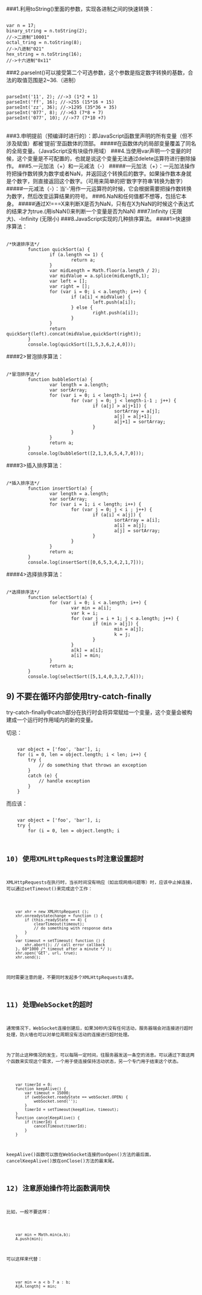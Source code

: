 ###1.利用toString()里面的参数，实现各进制之间的快速转换：
<pre><code>
var n = 17;
binary_string = n.toString(2);
//->二进制"10001"
octal_tring = n.toString(8);
//->八进制"021"
hex_string = n.toString(16);
//->十六进制"0x11"</code>
</pre>
###2.parseInt()可以接受第二个可选参数，这个参数是指定数字转换的基数，合法的取值范围是2~36.（进制）
<pre>
<code>
parseInt('11', 2); //->3 (1*2 + 1)
parseInt('ff', 16); //->255 (15*16 + 15)
parseInt('zz', 36); //->1295 (35*36 + 35)
parseInt('077', 8); //->63 (7*8 + 7)
parseInt('077', 10); //->77 (7*10 +7)
</code>
</pre>
###3.申明提前（预编译时进行的）：即JavaScript函数里声明的所有变量（但不涉及赋值）都被‘提前’至函数体的顶部。
#####在函数体内的局部变量覆盖了同名的全局变量。（JavaScript没有块级作用域）
###4.当使用var声明一个变量的时候，这个变量是不可配置的，也就是说这个变量无法通过delete运算符进行删除操作。
###5.一元加法（+）和一元减法（-）
#####一元加法（+）：一元加法操作符把操作数转换为数字或者NaN，并返回这个转换后的数字。如果操作数本身就是个数字，则直接返回这个数字。（可用来简单的把‘数字字符串’转换为数字）
#####一元减法（-）：当‘-’用作一元运算符的时候，它会根据需要把操作数转换为数字，然后改变运算结果的符号。
###6.NaN和任何值都不想等，包括它本身。
#####通过X!===X来判断X是否为NaN，只有在X为NaN的时候这个表达式的结果才为true.(用isNaN()来判断一个变量是否为NaN)
###7.Infinity (无限大)、-Infinity (无限小)
###8.JavaScript实现的几种排序算法。
####1>快速排序算法：
<pre><code>
/*快速排序法*/
        function quickSort(a) {
                if (a.length <= 1) {
                        return a;
                }
                var midLength = Math.floor(a.length / 2);
                var midValue = a.splice(midLength,1);
                var left = [];
                var right = [];
                for (var i = 0; i < a.length; i++) {
                        if (a[i] < midValue) {
                                left.push(a[i]);
                        } else {
                                right.push(a[i]);
                        }
                }
                return quickSort(left).concat(midValue,quickSort(right));
        }
        console.log(quickSort([1,5,3,6,2,4,0]));
</code></pre>
####2>冒泡排序算法：
<pre><code>
/*冒泡排序法*/
        function bubbleSort(a) {
                var length = a.length;
                var sortArray;
                for (var i = 0; i < length-1; i++) {
                        for (var j = 0; j < length-i-1 ; j++) {
                                if (a[j] > a[j+1]) {
                                        sortArray = a[j];
                                        a[j] = a[j+1];
                                        a[j+1] = sortArray;
                                }
                        }
                }
                return a;
        }
        console.log(bubbleSort([2,1,3,6,5,4,7,0]));
</code></pre>
####3>插入排序算法：
<pre><code>
/*插入排序法*/
        function insertSort(a) {
                var length = a.length;
                var sortArray;
                for (var i = 1; i < length; i++) {
                        for (var j = 0; j < i ; j++) {
                                if (a[i] < a[j]) {
                                        sortArray = a[i];
                                        a[i] = a[j];
                                        a[j] = sortArray;
                                }
                        }
                }
                return a;
        }
        console.log(insertSort([0,6,5,3,4,2,1,7]));
</code></pre>
####4>选择排序算法：
<pre><code>
/*选择排序法*/
        function selectSort(a) {
                for (var i = 0; i < a.length; i++) {
                        var min = a[i];
                        var k = i;
                        for (var j = i + 1; j < a.length; j++) {
                                if (min > a[j]) {
                                        min = a[j];
                                        k = j;
                                }
                        }
                        a[k] = a[i];
                        a[i] = min;
                }
                return a;
        }
        console.log(selectSort([5,1,4,0,3,2,7,6]));
</code></pre>
<h2>9) 不要在循环内部使用try-catch-finally</h2>
<p>try-catch-finally中catch部分在执行时会将异常赋给一个变量，这个变量会被构建成一个运行时作用域内的新的变量。</p>
<p>切忌：</p>
<pre><code>
    var object = ['foo', 'bar'], i;
    for (i = 0, len = object.length; i < len; i++) {
        try {
            // do something that throws an exception
        }
        catch (e) {
            // handle exception
        }
    }
</code></pre>
<p>而应该：</p>
<pre><code>
    var object = ['foo', 'bar'], i;
    try {
        for (i = 0, len = object.length; i <len; i++) {
            // do something that throws an exception
        }
    }
    catch (e) {
        // handle exception
    }
</code></pre>
<h2>10) 使用XMLHttpRequests时注意设置超时</h2>
<p>XMLHttpRequests在执行时，当长时间没有响应（如出现网络问题等）时，应该中止掉连接，可以通过setTimeout()来完成这个工作：</p>
<pre><code>
    var xhr = new XMLHttpRequest ();
    xhr.onreadystatechange = function () {
        if (this.readyState == 4) {
            clearTimeout(timeout);
            // do something with response data
        }
    }
    var timeout = setTimeout( function () {
        xhr.abort(); // call error callback
    }, 60*1000 /* timeout after a minute */ );
    xhr.open('GET', url, true);
    xhr.send();
</code></pre>
<p>同时需要注意的是，不要同时发起多个XMLHttpRequests请求。</p>
<h2>11) 处理WebSocket的超时</h2>
<p>通常情况下，WebSocket连接创建后，如果30秒内没有任何活动，服务器端会对连接进行超时处理，防火墙也可以对单位周期没有活动的连接进行超时处理。</p>
<p>为了防止这种情况的发生，可以每隔一定时间，往服务器发送一条空的消息。可以通过下面这两个函数来实现这个需求，一个用于使连接保持活动状态，另一个专门用于结束这个状态。</p>
<pre><code>
    var timerId = 0;
    function keepAlive() {
        var timeout = 15000;
        if (webSocket.readyState == webSocket.OPEN) {
            webSocket.send('');
        }
        timerId = setTimeout(keepAlive, timeout);
    }
    function cancelKeepAlive() {
        if (timerId) {
            cancelTimeout(timerId);
        }
    }
</code></pre>
<p>keepAlive()函数可以放在WebSocket连接的onOpen()方法的最后面，cancelKeepAlive()放在onClose()方法的最末尾。</p>
<h2>12) 注意原始操作符比函数调用快</h2>
<p>比如，一般不要这样：</p>
<pre><code>
    var min = Math.min(a,b);
    A.push(min);
</code></pre>
<p>可以这样来代替：</p>
<pre><code>
    var min = a < b ? a : b;
    A[A.length] = min;
</code></pre>

